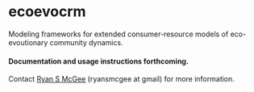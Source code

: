 # ecoevocrm
Modeling frameworks for extended consumer-resource models of eco-evoutionary community dynamics.

#### Documentation and usage instructions forthcoming.

Contact [Ryan S McGee](https://github.com/ryansmcgee) (ryansmcgee at gmail) for more information.
